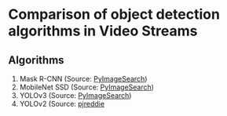 # Comparison of object detection algorithms in Video Streams

## Algorithms

1. Mask R-CNN (Source: [PyImageSearch](https://www.pyimagesearch.com/2018/11/19/mask-r-cnn-with-opencv/))
2. MobileNet SSD (Source: [PyImageSearch](https://www.pyimagesearch.com/2017/09/18/real-time-object-detection-with-deep-learning-and-opencv/))
3. YOLOv3 (Source: [PyImageSearch](https://www.pyimagesearch.com/2018/11/12/yolo-object-detection-with-opencv/))
4. YOLOv2 (Source: [pjreddie](https://pjreddie.com/darknet/yolov2/)